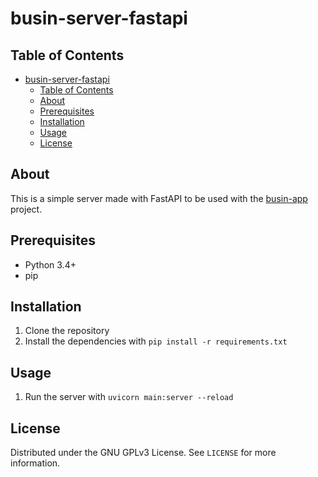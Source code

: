 # busin-server-fastapi

## Table of Contents

- [busin-server-fastapi](#busin-server-fastapi)
  - [Table of Contents](#table-of-contents)
  - [About](#about)
  - [Prerequisites](#prerequisites)
  - [Installation](#installation)
  - [Usage](#usage)
  - [License](#license)

## About

This is a simple server made with FastAPI to be used with the [busin-app](https://github.com/omar-chaar/busin-app) project.

## Prerequisites

- Python 3.4+
- pip

## Installation

1. Clone the repository
2. Install the dependencies with `pip install -r requirements.txt`

## Usage

1. Run the server with `uvicorn main:server --reload`

## License

Distributed under the GNU GPLv3 License. See `LICENSE` for more information.
